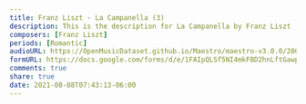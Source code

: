 ```yaml
---
title: Franz Liszt - La Campanella (3)
description: This is the description for La Campanella by Franz Liszt
composers: [Franz Liszt]
periods: [Romantic]
audioURL: https://OpenMusicDataset.github.io/Maestro/maestro-v3.0.0/2008/MIDI-Unprocessed_18_R1_2008_01-04_ORIG_MID--AUDIO_18_R1_2008_wav--4.midi
formURL: https://docs.google.com/forms/d/e/1FAIpQLSf5NI4mkFBD2hnLftGawptqawVFKpUFegEnu-53osaWOE5aWQ/viewform
comments: true
share: true
date: 2021-08-08T07:43:13-06:00
---
```

